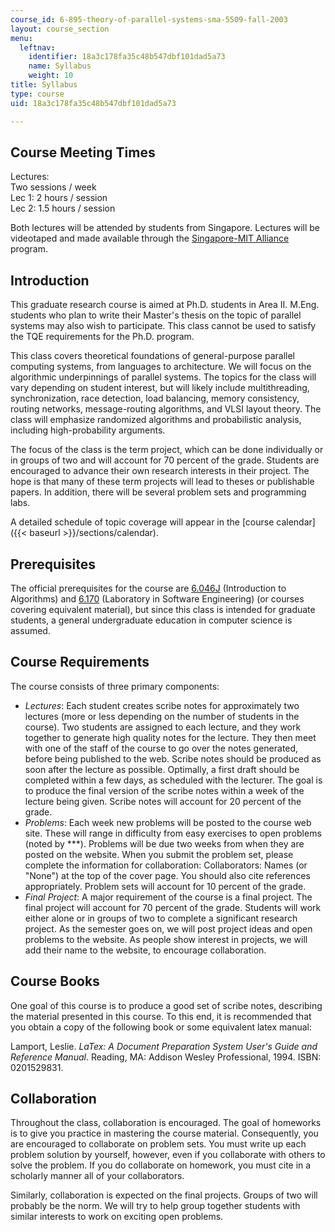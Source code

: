 ```yaml
---
course_id: 6-895-theory-of-parallel-systems-sma-5509-fall-2003
layout: course_section
menu:
  leftnav:
    identifier: 18a3c178fa35c48b547dbf101dad5a73
    name: Syllabus
    weight: 10
title: Syllabus
type: course
uid: 18a3c178fa35c48b547dbf101dad5a73

---
```


Course Meeting Times
--------------------

Lectures:  
Two sessions / week  
Lec 1: 2 hours / session  
Lec 2: 1.5 hours / session  

Both lectures will be attended by students from Singapore. Lectures will be videotaped and made available through the [Singapore-MIT Alliance](http://web.mit.edu/sma) program.

Introduction
------------

This graduate research course is aimed at Ph.D. students in Area II. M.Eng. students who plan to write their Master's thesis on the topic of parallel systems may also wish to participate. This class cannot be used to satisfy the TQE requirements for the Ph.D. program.

This class covers theoretical foundations of general-purpose parallel computing systems, from languages to architecture. We will focus on the algorithmic underpinnings of parallel systems. The topics for the class will vary depending on student interest, but will likely include multithreading, synchronization, race detection, load balancing, memory consistency, routing networks, message-routing algorithms, and VLSI layout theory. The class will emphasize randomized algorithms and probabilistic analysis, including high-probability arguments.

The focus of the class is the term project, which can be done individually or in groups of two and will account for 70 percent of the grade. Students are encouraged to advance their own research interests in their project. The hope is that many of these term projects will lead to theses or publishable papers. In addition, there will be several problem sets and programming labs.

A detailed schedule of topic coverage will appear in the [course calendar]({{< baseurl >}}/sections/calendar).

Prerequisites
-------------

The official prerequisites for the course are [6.046J](/courses/6-046j-introduction-to-algorithms-sma-5503-fall-2005) (Introduction to Algorithms) and [6.170](/courses/6-170-laboratory-in-software-engineering-fall-2005) (Laboratory in Software Engineering) (or courses covering equivalent material), but since this class is intended for graduate students, a general undergraduate education in computer science is assumed.

Course Requirements
-------------------

The course consists of three primary components:

*   _Lectures_: Each student creates scribe notes for approximately two lectures (more or less depending on the number of students in the course). Two students are assigned to each lecture, and they work together to generate high quality notes for the lecture. They then meet with one of the staff of the course to go over the notes generated, before being published to the web. Scribe notes should be produced as soon after the lecture as possible. Optimally, a first draft should be completed within a few days, as scheduled with the lecturer. The goal is to produce the final version of the scribe notes within a week of the lecture being given. Scribe notes will account for 20 percent of the grade.
*   _Problems_: Each week new problems will be posted to the course web site. These will range in difficulty from easy exercises to open problems (noted by \*\*\*). Problems will be due two weeks from when they are posted on the website. When you submit the problem set, please complete the information for collaboration: Collaborators: Names (or "None") at the top of the cover page. You should also cite references appropriately. Problem sets will account for 10 percent of the grade.
*   _Final Project_: A major requirement of the course is a final project. The final project will account for 70 percent of the grade. Students will work either alone or in groups of two to complete a significant research project. As the semester goes on, we will post project ideas and open problems to the website. As people show interest in projects, we will add their name to the website, to encourage collaboration.

Course Books
------------

One goal of this course is to produce a good set of scribe notes, describing the material presented in this course. To this end, it is recommended that you obtain a copy of the following book or some equivalent latex manual:

Lamport, Leslie. _LaTex: A Document Preparation System User's Guide and Reference Manual_. Reading, MA: Addison Wesley Professional, 1994. ISBN: 0201529831.

Collaboration
-------------

Throughout the class, collaboration is encouraged. The goal of homeworks is to give you practice in mastering the course material. Consequently, you are encouraged to collaborate on problem sets. You must write up each problem solution by yourself, however, even if you collaborate with others to solve the problem. If you do collaborate on homework, you must cite in a scholarly manner all of your collaborators.

Similarly, collaboration is expected on the final projects. Groups of two will probably be the norm. We will try to help group together students with similar interests to work on exciting open problems.